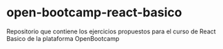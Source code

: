 # open-bootcamp-react-basico
Repositorio que contiene los ejercicios propuestos para el curso de React Basico de la plataforma OpenBootcamp
